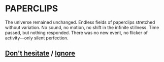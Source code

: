 # PAPERCLIPS

The universe remained unchanged. Endless fields of paperclips stretched without variation. No sound, no motion, no shift in the infinite stillness. Time passed, but nothing responded. There was no new event, no flicker of activity—only silent perfection.

## [Don't hesitate](page-d18162befe230b0c) / [Ignore](page-687e62560739dd38)

